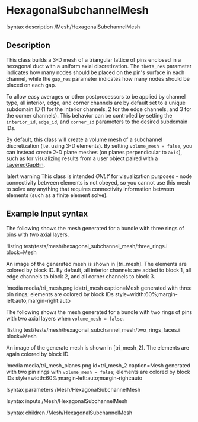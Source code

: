# HexagonalSubchannelMesh

!syntax description /Mesh/HexagonalSubchannelMesh

## Description

This class builds a 3-D mesh of a
triangular lattice of pins enclosed in a hexagonal duct with a uniform axial
discretization. The `theta_res` parameter indicates how many nodes should be
placed on the pin's surface in each channel, while the `gap_res` parameter
indicates how many nodes should be placed on each gap.

To allow easy averages or other postprocessors to be applied by channel type,
all interior, edge, and corner channels are by default set to a unique subdomain ID
(1 for the interior channels, 2 for the edge channels, and 3 for the corner channels).
This behavior can be controlled by setting the `interior_id`, `edge_id`, and
`corner_id` parameters to the desired subdomain IDs.

By default, this class will create a volume mesh of a subchannel discretization
(i.e. using 3-D elements). By setting `volume_mesh = false`, you can instead create
2-D plane meshes (on planes perpendicular to `axis`), such as for visualizing results
from a user object paired with a [LayeredGapBin](/userobjects/LayeredGapBin.md).

!alert warning
This class is intended *ONLY* for visualization purposes - node connectivity between
elements is not obeyed, so you cannot use this mesh to solve any anything that requires
connectivity information between elements (such as a finite element solve).

## Example Input syntax

The following shows the mesh generated for a bundle with three rings of pins
with two axial layers.

!listing test/tests/mesh/hexagonal_subchannel_mesh/three_rings.i
  block=Mesh

An image of the generated mesh is shown in [tri_mesh]. The elements
are colored by block ID. By default, all
interior channels are added to block 1, all edge channels to block 2,
and all corner channels to block 3.

!media media/tri_mesh.png
  id=tri_mesh
  caption=Mesh generated with three pin rings; elements are colored by block IDs
  style=width:60%;margin-left:auto;margin-right:auto

The following shows the mesh generated for a bundle with two rings
of pins with two axial layers when `volume_mesh = false`.

!listing test/tests/mesh/hexagonal_subchannel_mesh/two_rings_faces.i
  block=Mesh

An image of the generate mesh is shown in [tri_mesh_2]. The elements
are again colored by block ID.

!media media/tri_mesh_planes.png
  id=tri_mesh_2
  caption=Mesh generated with two pin rings with `volume_mesh = false`; elements are colored by block IDs
  style=width:60%;margin-left:auto;margin-right:auto

!syntax parameters /Mesh/HexagonalSubchannelMesh

!syntax inputs /Mesh/HexagonalSubchannelMesh

!syntax children /Mesh/HexagonalSubchannelMesh
